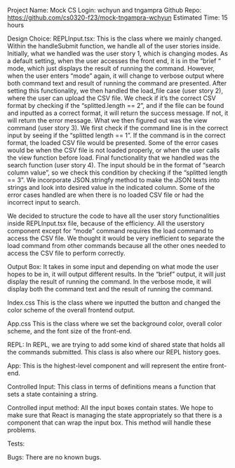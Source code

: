 Project Name: Mock
CS Login: wchyun and tngampra
Github Repo: https://github.com/cs0320-f23/mock-tngampra-wchyun
Estimated Time: 15 hours

Design Choice:
REPLInput.tsx: This is the class where we mainly changed. Within the handleSubmit function, we handle all of the user stories inside. Initially, what we handled was the user story 1, which is changing modes. As a default setting, when the user accesses the front end, it is in the “brief “ mode, which just displays the result of running the command. However, when the user enters “mode” again, it will change to verbose output where both command text and result of running the command are presented. After setting this functionality, we then handled the load_file case (user story 2), where the user can upload the CSV file. We check if it’s the correct CSV format by checking if the “splitted.length == 2”, and if the file can be found and inputted as a correct format, it will return the success message. If not, it will return the error message. What we then figured out was the view command (user story 3). We first check if the command line is in the correct input by seeing if the “splitted length == 1”. If the command is in the correct format, the loaded CSV file would be presented. Some of the error cases would be when the CSV file is not loaded properly, or when the user calls the view function before load. Final functionality that we handled was the search function (user story 4). The input should be in the format of “search column value”, so we check this condition by checking if the “splitted length == 3”. We incorporate JSON.stringfy method to make the JSON texts into strings and look into desired value in the indicated column. Some of the error cases handled are when there is no loaded CSV file or had the incorrect input to search.

We decided to structure the code to have all the user story functionalities inside REPLInput.tsx file, because of the efficiency. All the userstory component except for “mode” command requires the load command to access the CSV file. We thought it would be very inefficient to separate the load command from other commands because all the other ones needed to access the CSV file to perform correctly.

Output Box: It takes in some input and depending on what mode the user hopes to be in, it will output different results. In the “brief” output, it will just display the result of running the command. In the verbose mode, it will display both the command text and the result of running the command.

Index.css
This is the class where we inputted the button and changed the color scheme of the overall frontend output.

App.css
This is the class where we set the background color, overall color scheme, and the font size of the front-end.

REPL:
In REPL, we are trying to add some kind of shared state that holds all the commands submitted. This class is also where our REPL history goes.

App:
This is the highest-level component and will represent the entire front-end.

Controlled Input:
This class in terms of definitions means a function that sets a state containing a string.

Controlled input method:
All the input boxes contain states. We hope to make sure that React is managing the state appropriately so that there is a component that can wrap the input box. This method will handle these problems.

Tests:

Bugs: There are no known bugs.
